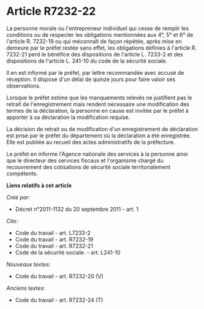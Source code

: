 # Article R7232-22

La personne morale ou l'entrepreneur individuel qui cesse de remplir les conditions ou de respecter les obligations
mentionnées aux 4°, 5° et 6° de l'article R. 7232-19 ou qui méconnaît de façon répétée, après mise en demeure par le préfet
restée sans effet, les obligations définies à l'article R. 7232-21 perd le bénéfice des dispositions de l'article L. 7233-2
et des dispositions de l'article L. 241-10 du code de la sécurité sociale. 

Il en est informé par le préfet, par lettre recommandée avec accusé de réception. Il dispose d'un délai de quinze jours pour
faire valoir ses observations. 

Lorsque le préfet estime que les manquements relevés ne justifient pas le retrait de l'enregistrement mais rendent nécessaire
une modification des termes de la déclaration, la personne en cause est invitée par le préfet à apporter à sa déclaration la
modification requise. 

La décision de retrait ou de modification d'un enregistrement de déclaration est prise par le préfet du département où la
déclaration a été enregistrée. Elle est publiée au recueil des actes administratifs de la préfecture. 

Le préfet en informe l'Agence nationale des services à la personne ainsi que le directeur des services fiscaux et l'organisme
chargé du recouvrement des cotisations de sécurité sociale territorialement compétents.

**Liens relatifs à cet article**

_Créé par_:

  - Décret n°2011-1132 du 20 septembre 2011 - art. 1

_Cite_:

  - Code du travail - art. L7233-2
  - Code du travail - art. R7232-19
  - Code du travail - art. R7232-21
  - Code de la sécurité sociale. - art. L241-10

_Nouveaux textes_:

  - Code du travail - art. R7232-20 (V)

_Anciens textes_:

  - Code du travail - art. R7232-24 (T)
